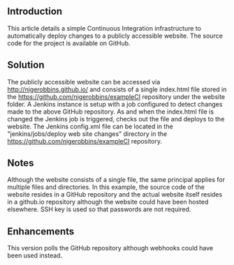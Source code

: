 Introduction
------------
This article details a simple Continuous Integration infrastructure to automatically deploy changes to a publicly accessible website.
The source code for the project is available on GitHub.

Solution
--------
The publicly accessible website can be accessed via  http://nigerobbins.github.io/ and consists of a single index.html file stored in the https://github.com/nigerobbins/exampleCI repository under the website folder.
A Jenkins instance is setup with a job configured to detect changes made to the above GitHub repository.
As and when the index.html file is changed the Jenkins job is triggered, checks out the file and deploys to the website.
The Jenkins config.xml file can be located in the "jenkins/jobs/deploy web site changes" directory in the https://github.com/nigerobbins/exampleCI repository.

Notes
-----
Although the website consists of a single file, the same principal applies for multiple files and directories.
In this example, the source code of the website resides in a GitHub repository and the actual website itself resides in a github.io repository although the website could have been hosted elsewhere.
SSH key is used so that passwords are not required.

Enhancements
------------
This version polls the GitHub repository although webhooks could have been used instead.

